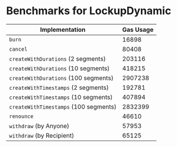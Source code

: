 # Benchmarks for LockupDynamic

| Implementation                        | Gas Usage |
| ------------------------------------- | --------- |
| `burn`                                | 16898     |
| `cancel`                              | 80408     |
| `createWithDurations` (2 segments)    | 203116    |
| `createWithDurations` (10 segments)   | 418215    |
| `createWithDurations` (100 segments)  | 2907238   |
| `createWithTimestamps` (2 segments)   | 192781    |
| `createWithTimestamps` (10 segments)  | 407894    |
| `createWithTimestamps` (100 segments) | 2832399   |
| `renounce`                            | 46610     |
| `withdraw` (by Anyone)                | 57953     |
| `withdraw` (by Recipient)             | 65125     |
